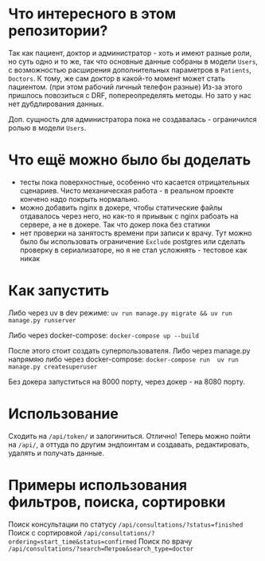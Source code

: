 
# Что интересного в этом репозитории?
Так как пациент, доктор и администратор - хоть и имеют разные роли, но суть одно и то же, 
так что основные данные собраны в модели `Users`, c возможностью расширения дополнительных параметров в `Patients`, `Doctors`.
К тому, же сам доктор в какой-то момент может стать пациентом. (при этом рабочий личный телефон разные)
Из-за этого пришлось повозиться с DRF, попереопределять методы. Но зато у нас нет дубдлирования данных. 

Доп. сущность для администратора пока не создавалась - ограничился ролью в модели `Users`.



# Что ещё можно было бы доделать
- тесты пока поверхностные, особенно что касается отрицательных сценариев. Чисто механическая работа - в реальном проекте кончено надо покрыть нормально.
- можно добавить nginx в докере, чтобы статические файлы отдавалось через него, но как-то я приывык с nginx рабоать на сервере, а не в докере. Так что докер пока без статики
- нет проверки на занятость времени при записи к врачу. Тут можно было бы использовать ограничение `Exclude` postgres или сделать проверку в сериализаторе, но я не стал усложнять - тестовое как никак

# Как запустить
Либо через uv в dev режиме:
```uv run manage.py migrate && uv run manage.py runserver```

Либо через docker-compose:
```docker-compose up --build```

После этого стоит создать суперпользователя. Либо через manage.py напрямяю либо через docker-compose:
```docker-compose run  uv run manage.py createsuperuser```

Без докера запуститься на 8000 порту, через докер - на 8080 порту.

# Использование
Сходить на `/api/token/` и залогиниться. 
Отлично! 
Теперь можно пойти на `/api/`, а оттуда по другим эндпоинтам и создавать, редактировать, удалять и получать данные.

# Примеры использования фильтров, поиска, сортировки
Поиск консультации по статусу `/api/consultations/?status=finished`
Поиск с сортировкой `/api/consultations/?ordering=start_time&status=confirmed`
Поиск по врачу `/api/consultations/?search=Петров&search_type=doctor`